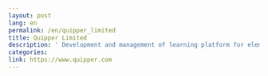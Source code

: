 ```yaml
---
layout: post
lang: en
permalink: /en/quipper_limited
title: Quipper Limited
description: ' Development and management of learning platform for elementary, junior high, and high school students and adults. Providing online homework/assignment management service for teachers, and learning contents and tests for students all over the world. Development and operation of online learning service. '
categories: 
link: https://www.quipper.com
---
```

